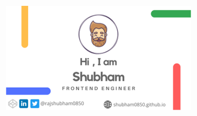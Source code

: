 ![my-bannery](https://raw.githubusercontent.com/Shubham0850/Shubham0850.github.io/master/images/github-intro-banner.png)

<!---
Shubham0850/Shubham0850 is a ✨ special ✨ repository because its `README.md` (this file) appears on your GitHub profile.
You can click the Preview link to take a look at your changes.
--->
